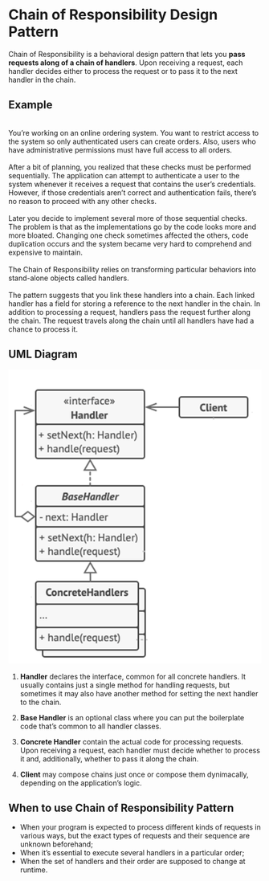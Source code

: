 <h1>Chain of Responsibility Design Pattern</h1>

Chain of Responsibility is a behavioral design pattern that lets you **pass requests along of a chain of handlers**. Upon receiving a request, each handler decides either to process the request or to pass it to the next handler in the chain.

<h2>Example</h2>
<br>You’re working on an online ordering system. You want to restrict access to the system so only authenticated users can create orders. Also, users who have administrative permissions must have full access to all orders.</br>
<br>After a bit of planning, you realized that these checks must be performed sequentially. The application can attempt to authenticate a user to the system whenever it receives a request that contains the user’s credentials. However, if those credentials aren’t correct and authentication fails, there’s no reason to proceed with any other checks.</br>
<br>Later you decide to implement several more of those sequential checks. The problem is that as the implementations go by the code looks more and more bloated. Changing one check sometimes affected the others, code duplication occurs and the system became very hard to comprehend and expensive to maintain.</br>
<br>The Chain of Responsibility relies on transforming particular behaviors into stand-alone objects called handlers.</br>
<br>The pattern suggests that you link these handlers into a chain. Each linked handler has a field for storing a reference to the next handler in the chain. In addition to processing a request, handlers pass the request further along the chain. The request travels along the chain until all handlers have had a chance to process it.</br>

<h2>UML Diagram</h2>

![img.png](img.png)

<ol>
<li>

**Handler** declares the interface, common for all concrete handlers. It usually contains just a single method for handling requests, but sometimes it may also have another method for setting the next handler to the chain.
</li>
<li>

**Base Handler** is an optional class where you can put the boilerplate code that’s common to all handler classes.
</li>
<li>

**Concrete Handler** contain the actual code for processing requests.  Upon receiving a request, each handler must decide whether to process it and, additionally, whether to pass it along the chain.
</li>
<li>

**Client** may compose chains just once or compose them dynimacally, depending on the application’s logic.
</li>
</ol>

<h2>When to use Chain of Responsibility Pattern</h2>
<ul>
<li>
When your program is expected to process different kinds of requests in various ways, but the exact types of requests and their sequence are unknown beforehand;
</li>
<li>
When it’s essential to execute several handlers in a particular order;
</li>
<li>
When the set of handlers and their order are supposed to change at runtime.
</li>
</ul>